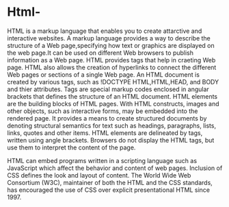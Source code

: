# Html-
HTML is a markup language that enables you to create attarctive and interactive websites. A markup language provides a way to describe the structure of a Web page,specifying how text or graphics are displayed on the web page.It can be used on different Web browsers to publish information as a Web page. HTML provides tags that help in craeting Web page. HTML also allows the creation of hyperlinks to connect the different Web pages or sections of a single Web page. An HTML document is created by various tags, such as !DOCTYPE HTML,HTML,HEAD, and BODY and thier attributes. Tags are special markup codes enclosed in angular brackets that defines the structure of an HTML document.
HTML elements are the building blocks of HTML pages. With HTML constructs, images and other objects, such as interactive forms, may be embedded into the rendered page. It provides a means to create structured documents by denoting structural semantics for text such as headings, paragraphs, lists, links, quotes and other items. HTML elements are delineated by tags, written using angle brackets. Browsers do not display the HTML tags, but use them to interpret the content of the page.

HTML can embed programs written in a scripting language such as JavaScript which affect the behavior and content of web pages. Inclusion of CSS defines the look and layout of content. The World Wide Web Consortium (W3C), maintainer of both the HTML and the CSS standards, has encouraged the use of CSS over explicit presentational HTML since 1997.
